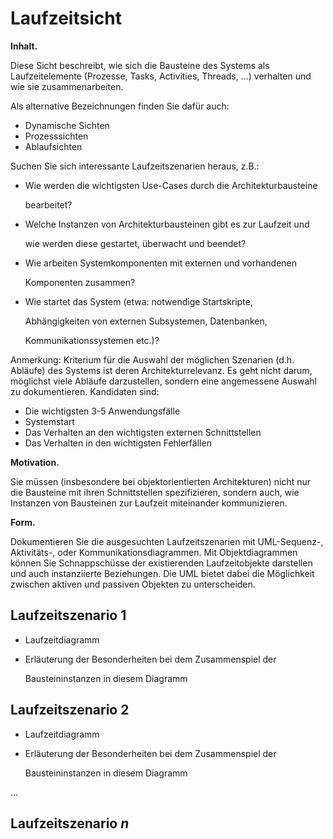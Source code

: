# Laufzeitsicht
**Inhalt.**

Diese Sicht beschreibt, wie sich die Bausteine des Systems als Laufzeitelemente (Prozesse, Tasks, Activities, Threads, ...) verhalten und wie sie zusammenarbeiten.

Als alternative Bezeichnungen finden Sie dafür auch:
- Dynamische Sichten
- Prozesssichten
- Ablaufsichten

Suchen Sie sich interessante Laufzeitszenarien heraus, z.B.:
- Wie werden die wichtigsten Use-Cases durch die Architekturbausteine

  bearbeitet?

- Welche Instanzen von Architekturbausteinen gibt es zur Laufzeit und

  wie werden diese gestartet, überwacht und beendet?

- Wie arbeiten Systemkomponenten mit externen und vorhandenen

  Komponenten zusammen?

- Wie startet das System (etwa: notwendige Startskripte,

  Abhängigkeiten von externen Subsystemen, Datenbanken,

  Kommunikationssystemen etc.)?

Anmerkung: Kriterium für die Auswahl der möglichen Szenarien (d.h. Abläufe) des Systems ist deren Architekturrelevanz. Es geht nicht darum, möglichst viele Abläufe darzustellen, sondern eine angemessene Auswahl zu dokumentieren. Kandidaten sind:
- Die wichtigsten 3-5 Anwendungsfälle
- Systemstart
- Das Verhalten an den wichtigsten externen Schnittstellen
- Das Verhalten in den wichtigsten Fehlerfällen

**Motivation.**

Sie müssen (insbesondere bei objektorientierten Architekturen) nicht nur die Bausteine mit ihren Schnittstellen spezifizieren, sondern auch, wie Instanzen von Bausteinen zur Laufzeit miteinander kommunizieren.

**Form.**

Dokumentieren Sie die ausgesuchten Laufzeitszenarien mit UML-Sequenz-, Aktivitäts-, oder Kommunikationsdiagrammen. Mit Objektdiagrammen können Sie Schnappschüsse der existierenden Laufzeitobjekte darstellen und auch instanziierte Beziehungen. Die UML bietet dabei die Möglichkeit zwischen aktiven und passiven Objekten zu unterscheiden.

## Laufzeitszenario 1
- Laufzeitdiagramm
- Erläuterung der Besonderheiten bei dem Zusammenspiel der

  Bausteininstanzen in diesem Diagramm

## Laufzeitszenario 2
- Laufzeitdiagramm
- Erläuterung der Besonderheiten bei dem Zusammenspiel der

  Bausteininstanzen in diesem Diagramm

...

## Laufzeitszenario *n*
